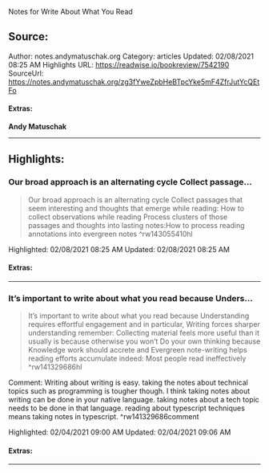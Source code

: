 Notes for Write About What You Read

## Source:
Author: notes.andymatuschak.org
Category: articles
Updated: 02/08/2021 08:25 AM
Highlights URL: https://readwise.io/bookreview/7542190
SourceUrl: https://notes.andymatuschak.org/zg3fYweZpbHeBTpcYke5mF4ZfrJutYcQEtFo


#### Extras:
**Andy Matuschak**

 
-----
 ## Highlights:

### Our broad approach is an alternating cycle Collect passage...
>Our broad approach is an alternating cycle
>Collect passages that seem interesting and thoughts that emerge while reading: How to collect observations while reading
Process clusters of those passages and thoughts into lasting notes:How to process reading annotations into evergreen notes ^rw143055410hl


Highlighted: 02/08/2021 08:25 AM
Updated: 02/08/2021 08:25 AM


#### Extras:





------

### It’s important to write about what you read because Unders...
>It’s important to write about what you read
>because Understanding requires effortful engagement
and in particular, Writing forces sharper understanding
remember: Collecting material feels more useful than it usually is
because otherwise you won’t Do your own thinking
because Knowledge work should accrete and Evergreen note-writing helps reading efforts accumulate
indeed: Most people read ineffectively ^rw141329686hl

Comment: Writing about writing is easy. taking the notes about technical topics such as programming is tougher though. I think taking notes about writing can be done in your native language. taking notes about a tech topic needs to be done in that language. reading about typescript techniques means taking notes in typescript. ^rw141329686comment

Highlighted: 02/04/2021 09:00 AM
Updated: 02/04/2021 09:06 AM


#### Extras:



------

